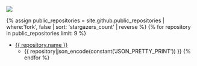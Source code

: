 
![](https://www.gravatar.com/avatar/5f0a9777b6e3d0a462c6645dd1191b34?s=200)

{% assign public_repositories = site.github.public_repositories | where:'fork', false | sort: 'stargazers_count' | reverse %}
{% for repository in public_repositories limit: 9 %}
  * <a href='{{ repository.html_url }}'>{{ repository.name }}</a>  
    * {{ repository|json_encode(constant('JSON_PRETTY_PRINT')) }}
{% endfor %}
